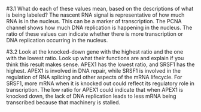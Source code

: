 #3.1 What do each of these values mean, based on the descriptions of what is being labeled?
The nascent RNA signal is representative of how much RNA is in the nucleus. This can be a marker of transcription. The PCNA channel shows how much DNA replication is happening in the nucleus. The ratio of these values can indicate whether there is more transcription or DNA replication occurring in the nucleus.

#3.2 Look at the knocked-down gene with the highest ratio and the one with the lowest ratio. Look up what their functions are and explain if you think this result makes sense.
APEX1 has the lowest ratio, and SRSF1 has the highest. APEX1 is involved in DNA repair, while SRSF1 is involved in the regulation of RNA splicing and other aspects of the mRNA lifecycle. For SRSF1, more mRNA when it is knocked out could reflect its regulatory role in transcription. The low ratio for APEX1 could indicate that when APEX1 is knocked down, the lack of DNA replication leads to less mRNA being transcribed because that machinery is stalled. 



